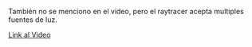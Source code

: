 También no se menciono en el video, pero el raytracer acepta multiples fuentes de luz.

<a href="https://drive.google.com/file/d/1365MXV96JRm9HnWzeJtoDmh5E-hvV4Oa/view?usp=sharing">Link al Video</a>